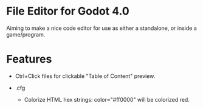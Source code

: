 # File Editor for Godot 4.0

Aiming to make a nice code editor for use as either a standalone, or inside a game/program.

# Features
- Ctrl+Click files for clickable "Table of Content" preview.

- .cfg
	- Colorize HTML hex strings: color="#ff0000" will be colorized red.
